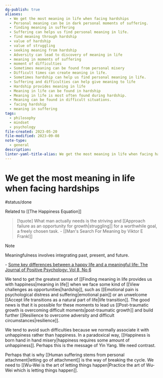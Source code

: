 ```yaml
---
dg-publish: true
aliases:
  - We get the most meaning in life when facing hardships
  - Personal meaning can be in dark personal moments of suffering.
  - finding meaning in suffering
  - Suffering can helps us find personal meaning in life.
  - find meaning through hardship
  - value of hardship
  - value of struggling
  - seeking meaning from hardship
  - Adversity can lead to discovery of meaning in life
  - meaning in moments of suffering
  - moment of difficulties
  - Sometimes meaning can be found from personal misery
  - Difficult times can create meaning in life.
  - Sometimes hardship can help us find personal meaning in life.
  - Suffering and difficulties can help give meaning to life
  - Hardship provides meaning in life
  - Meaning in life can be found in hardship
  - Meaning in life is most often found during hardship.
  - Meaning can be found in difficult situations.
  - facing hardship
  - meaning in suffering
tags:
  - philosophy
  - mindset
  - psychology
file-created: 2023-05-20
file-modified: 2023-09-08
note-type:
  - general
description: 
linter-yaml-title-alias: We get the most meaning in life when facing hardships
---
```


# We get the most meaning in life when facing hardships

#status/done 

Related to [[The Happiness Equation]]

> [!quote]
> What man actually needs is the striving and [[Approach failure as an opportunity for growth|struggling]] for a worthwhile goal, a freely chosen task.
> \- [[Man's Search For Meaning by Viktor E Frankl]]

> [!NOTE]
> Meaningfulness involves integrating past, present, and future.
>
> \- [Some key differences between a happy life and a meaningful life: The Journal of Positive Psychology: Vol 8, No 6](https://www.tandfonline.com/doi/full/10.1080/17439760.2013.830764)

We tend to get the greatest sense of [[Finding meaning in life provides us with happiness|meaning in life]] when we face some kind of [[View challenges as opportunities|hardship]], such as [[Emotional pain is psychological distress and suffering|emotional pain]] or an unwelcome [[Accept life transitions as a natural part of life|life transition]]. The good news is that it is possible for these moments to lead us [[Post-traumatic growth is overcoming difficult moments|post-traumatic growth]] and build further [[Resilience to overcome adversity and difficult circumstances|resilience]].

We tend to avoid such difficulties because we normally associate it with unhappiness rather than happiness. In a paradoxical way, [[Happiness is born hand in hand misery|happiness requires some amount of unhappiness]]. Perhaps this is the message of Yin Yang. We need contrast.

Perhaps that is why [[Human suffering stems from personal attachment|letting go of attachment]] is the way of breaking the cycle. We need to [[Wu-Wei is the art of letting things happen|Practice the art of Wu-Wei which is letting things happen]].
